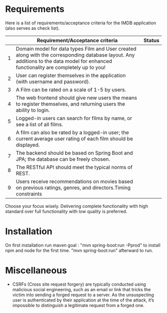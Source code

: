  
# Requirements
Here is a list of requirements/acceptance criteria for the IMDB application (also serves as check list).

|       | Requirement/Acceptance criteria                                                                                                                                                        | Status     | 
|-------|----------------------------------------------------------------------------------------------------------------------------------------------------------------------------------------|------------|
| 1     | Domain model for data types Film and User created along with the corresponding database layout. Any additions to the data model for enhanced functionality are completely up to you!   |            |
| 2     | User can register themselves in the application (with username and password).                                                                                                          |            |
| 3     | A Film can be rated on a scale of 1-5 by users.                                                                                                                                        |            |
| 4     | The web frontend should give new users the means to register themselves, and returning users the ability to login.                                                                     |            |
| 5     | Logged-in users can search for films by name, or see a list of all films.                                                                                                              |            |
| 6     | A film can also be rated by a logged-in user; the current average user rating of each film should be displayed.                                                                        |            |
| 7     | The backend should be based on Spring Boot and JPA; the database can be freely chosen.                                                                                                 |            |
| 8     | The RESTful API should meet the typical norms of REST.                                                                                                                                 |            |
| 9     | Users receive recommendations on movies based on previous ratings, genres, and directors.Timing constraints                                                                            |            |

Choose your focus wisely. Delivering complete functionality with high standard over full functionality with low quality is preferred.

# Installation
On first installation run maven goal : "mvn spring-boot:run -Pprod"
to install npm and node for the first time.
"mvn spring-boot:run" afterward to run.

# Miscellaneous
- CSRFs (Cross site request forgery) are typically conducted using malicious social engineering, such as an email or link that tricks the victim into sending a forged request to a server. As the unsuspecting user is authenticated by their application at the time of the attack, it’s impossible to distinguish a legitimate request from a forged one.

